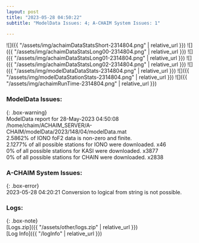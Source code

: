 ```yaml
---
layout: post
title: "2023-05-28 04:50:22"
subtitle: "ModelData Issues: 4; A-CHAIM System Issues: 1"

---
```


![]({{ "/assets/img/achaimDataStatsShort-2314804.png" | relative_url }})
![]({{ "/assets/img/achaimDataStatsLong00-2314804.png" | relative_url }})
![]({{ "/assets/img/achaimDataStatsLong01-2314804.png" | relative_url }})
![]({{ "/assets/img/achaimDataStatsLong02-2314804.png" | relative_url }})
![]({{ "/assets/img/modelDataDataStats-2314804.png" | relative_url }})
![]({{ "/assets/img/modelDataStationStats-2314804.png" | relative_url }})
![]({{ "/assets/img/achaimRunTime-2314804.png" | relative_url }})


### ModelData Issues:  
  
{: .box-warning}  
 ModelData report for 28-May-2023 04:50:08   
 /home/chaim/ACHAIM_SERVER/A-CHAIM/modelData/2023/148/04/modelData.mat   
 2.5862% of IONO foF2 data is non-zero and finite.   
 2.1277% of all possible stations for IONO were downloaded. x46   
 0% of all possible stations for KASI were downloaded. x3877   
 0% of all possible stations for CHAIN were downloaded. x2838   
  
### A-CHAIM System Issues:  
  
{: .box-error}  
2023-05-28 04:20:21 Conversion to logical from string is not possible.  

### Logs:  
  
{: .box-note}  
[Logs.zip]({{ "/assets/other/logs.zip" | relative_url }})  
[Log Info]({{ "/logInfo" | relative_url }})  
